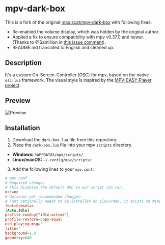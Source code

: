 # mpv-dark-box

This is a fork of the original [maoiscat/mpv-dark-box](https://github.com/maoiscat/mpv-dark-box) with following fixes:

* Re-enabled the volume display, which was hidden by the original author.
* Applied a fix to ensure compatibility with mpv v0.37.0 and newer. (Thanks to @Samillion in [this issue comment](https://github.com/0dist/oscc/issues/6#issuecomment-2387559031)).
* README.md translated to English and cleaned up.

## Description

It's a custom On-Screen-Controller (OSC) for mpv, based on the native `osc.lua` framework. The visual style is inspired by the [MPV-EASY-Player project](https://github.com/422658476/MPV-EASY-Player/blob/master/mpv-easy-data/osc-style/osc-potplayer-box-knob-or-bar-0.lua).

## Preview

![Preview](https://github.com/maoiscat/mpv-dark-box/blob/main/preview.png)

## Installation

1. Download the `dark-box.lua` file from this repository.
2. Place the `dark-box.lua` file into your mpv `scripts` directory.
  * **Windows:** `%APPDATA%/mpv/scripts/`
  * **Linux/macOS:** `~/.config/mpv/scripts/`
3. Add the following lines to your `mpv.conf`:

```conf
# mpv.conf
# Required change:
# This disables the default OSC so our script can run.
osc=no
# Optional yet recommended changes:
# Font optionally needs to be installed on Linux/Mac, it exists on Windows by default
font=Consolas
[Auto.Idle]
profile-cond=p["idle-active"]
profile-restore=copy-equal
osd-playing-msg=' '
title=' '
background=1.0
geometry=640
```
